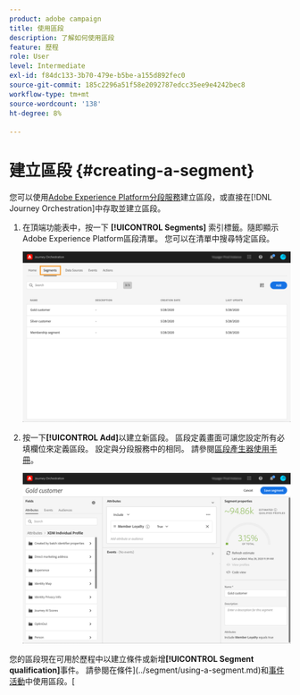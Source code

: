 ```yaml
---
product: adobe campaign
title: 使用區段
description: 了解如何使用區段
feature: 歷程
role: User
level: Intermediate
exl-id: f84dc133-3b70-479e-b5be-a155d892fec0
source-git-commit: 185c2296a51f58e2092787edcc35ee9e4242bec8
workflow-type: tm+mt
source-wordcount: '138'
ht-degree: 8%

---
```


# 建立區段 {#creating-a-segment}

您可以使用[Adobe Experience Platform分段服務](https://experienceleague.adobe.com/docs/experience-platform/segmentation/home.html)建立區段，或直接在[!DNL Journey Orchestration]中存取並建立區段。

1. 在頂端功能表中，按一下 **[!UICONTROL Segments]** 索引標籤。隨即顯示Adobe Experience Platform區段清單。 您可以在清單中搜尋特定區段。

   ![](../assets/segment1.png)

1. 按一下&#x200B;**[!UICONTROL Add]**&#x200B;以建立新區段。 區段定義畫面可讓您設定所有必填欄位來定義區段。 設定與分段服務中的相同。 請參閱[區段產生器使用手冊](https://experienceleague.adobe.com/docs/experience-platform/segmentation/ui/overview.html)。

   ![](../assets/segment2.png)

您的區段現在可用於歷程中以建立條件或新增&#x200B;**[!UICONTROL Segment qualification]**&#x200B;事件。 請參閱在條件](../segment/using-a-segment.md)和[事件活動](../building-journeys/segment-qualification-events.md)中使用區段。[
